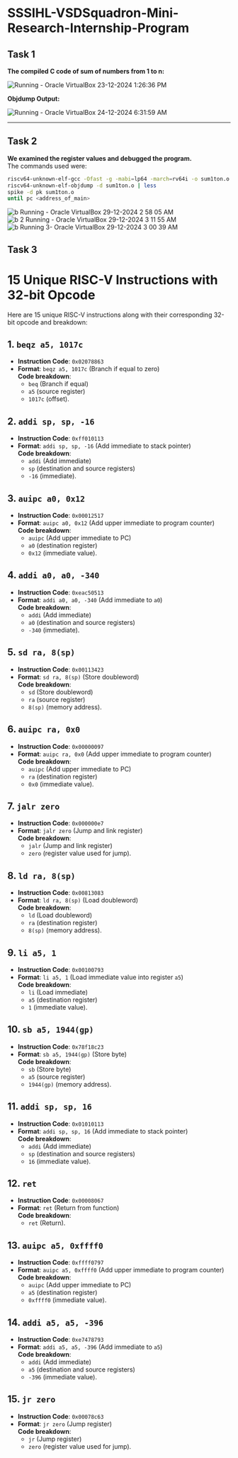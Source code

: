 
# SSSIHL-VSDSquadron-Mini-Research-Internship-Program

## Task 1
**The compiled C code of sum of numbers from 1 to n:**

![Running - Oracle VirtualBox 23-12-2024 1:26:36 PM](https://github.com/user-attachments/assets/de80e2af-1786-43c6-be34-79d280125fe1)

**Objdump Output:**

![Running - Oracle VirtualBox 24-12-2024 6:31:59 AM](https://github.com/user-attachments/assets/78efaa37-336c-46be-9ab2-82e941eebf29)

---

## Task 2
**We examined the register values and debugged the program.**  
The commands used were:

```bash
riscv64-unknown-elf-gcc -Ofast -g -mabi=lp64 -march=rv64i -o sum1ton.o sum1ton.c
riscv64-unknown-elf-objdump -d sum1ton.o | less
spike -d pk sum1ton.o
until pc <address_of_main>

```
![b  Running  - Oracle VirtualBox 29-12-2024 2 58 05 AM](https://github.com/user-attachments/assets/773cbdb7-9ec3-49ad-bba9-a74aa408d5fa)
![b 2 Running  - Oracle VirtualBox 29-12-2024 3 11 55 AM](https://github.com/user-attachments/assets/4bb931fd-43f0-47a3-be23-467315e1138c)
![b  Running  3- Oracle VirtualBox 29-12-2024 3 00 39 AM](https://github.com/user-attachments/assets/2677fb1f-f721-487b-859d-64f9d12f6461)

## Task 3
# 15 Unique RISC-V Instructions with 32-bit Opcode

Here are 15 unique RISC-V instructions along with their corresponding 32-bit opcode and breakdown:

## 1. `beqz a5, 1017c`
- **Instruction Code**: `0x02078863`
- **Format**: `beqz a5, 1017c` (Branch if equal to zero)  
  **Code breakdown**:
  - `beq` (Branch if equal)  
  - `a5` (source register)  
  - `1017c` (offset).

## 2. `addi sp, sp, -16`
- **Instruction Code**: `0xff010113`
- **Format**: `addi sp, sp, -16` (Add immediate to stack pointer)  
  **Code breakdown**:
  - `addi` (Add immediate)  
  - `sp` (destination and source registers)  
  - `-16` (immediate).

## 3. `auipc a0, 0x12`
- **Instruction Code**: `0x00012517`
- **Format**: `auipc a0, 0x12` (Add upper immediate to program counter)  
  **Code breakdown**:
  - `auipc` (Add upper immediate to PC)  
  - `a0` (destination register)  
  - `0x12` (immediate value).

## 4. `addi a0, a0, -340`
- **Instruction Code**: `0xeac50513`
- **Format**: `addi a0, a0, -340` (Add immediate to `a0`)  
  **Code breakdown**:
  - `addi` (Add immediate)  
  - `a0` (destination and source registers)  
  - `-340` (immediate).

## 5. `sd ra, 8(sp)`
- **Instruction Code**: `0x00113423`
- **Format**: `sd ra, 8(sp)` (Store doubleword)  
  **Code breakdown**:
  - `sd` (Store doubleword)  
  - `ra` (source register)  
  - `8(sp)` (memory address).

## 6. `auipc ra, 0x0`
- **Instruction Code**: `0x00000097`
- **Format**: `auipc ra, 0x0` (Add upper immediate to program counter)  
  **Code breakdown**:
  - `auipc` (Add upper immediate to PC)  
  - `ra` (destination register)  
  - `0x0` (immediate value).

## 7. `jalr zero`
- **Instruction Code**: `0x000000e7`
- **Format**: `jalr zero` (Jump and link register)  
  **Code breakdown**:
  - `jalr` (Jump and link register)  
  - `zero` (register value used for jump).

## 8. `ld ra, 8(sp)`
- **Instruction Code**: `0x00813083`
- **Format**: `ld ra, 8(sp)` (Load doubleword)  
  **Code breakdown**:
  - `ld` (Load doubleword)  
  - `ra` (destination register)  
  - `8(sp)` (memory address).

## 9. `li a5, 1`
- **Instruction Code**: `0x00100793`
- **Format**: `li a5, 1` (Load immediate value into register `a5`)  
  **Code breakdown**:
  - `li` (Load immediate)  
  - `a5` (destination register)  
  - `1` (immediate value).

## 10. `sb a5, 1944(gp)`
- **Instruction Code**: `0x78f18c23`
- **Format**: `sb a5, 1944(gp)` (Store byte)  
  **Code breakdown**:
  - `sb` (Store byte)  
  - `a5` (source register)  
  - `1944(gp)` (memory address).

## 11. `addi sp, sp, 16`
- **Instruction Code**: `0x01010113`
- **Format**: `addi sp, sp, 16` (Add immediate to stack pointer)  
  **Code breakdown**:
  - `addi` (Add immediate)  
  - `sp` (destination and source registers)  
  - `16` (immediate value).

## 12. `ret`
- **Instruction Code**: `0x00008067`
- **Format**: `ret` (Return from function)  
  **Code breakdown**:
  - `ret` (Return).

## 13. `auipc a5, 0xffff0`
- **Instruction Code**: `0xffff0797`
- **Format**: `auipc a5, 0xffff0` (Add upper immediate to program counter)  
  **Code breakdown**:
  - `auipc` (Add upper immediate to PC)  
  - `a5` (destination register)  
  - `0xffff0` (immediate value).

## 14. `addi a5, a5, -396`
- **Instruction Code**: `0xe7478793`
- **Format**: `addi a5, a5, -396` (Add immediate to `a5`)  
  **Code breakdown**:
  - `addi` (Add immediate)  
  - `a5` (destination and source registers)  
  - `-396` (immediate value).

## 15. `jr zero`
- **Instruction Code**: `0x00078c63`
- **Format**: `jr zero` (Jump register)  
  **Code breakdown**:
  - `jr` (Jump register)  
  - `zero` (register value used for jump).

